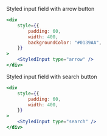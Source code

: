 Styled input field with arrow button

```jsx
<div
	style={{
		padding: 60,
		width: 400,
		backgroundColor: "#0139AA",
	}}
>
	<StyledInput type="arrow" />
</div>
```

Styled input field with search button

```jsx
<div
	style={{
		padding: 60,
		width: 400,
	}}
>
	<StyledInput type="search" />
</div>
```
